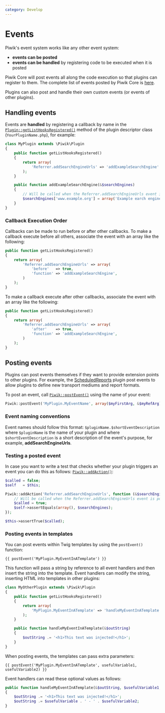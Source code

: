 ```yaml
---
category: Develop
---
```

# Events

Piwik's event system works like any other event system:

- **events can be posted**
- **events can be handled** by registering code to be executed when it is posted

Piwik Core will post events all along the code execution so that plugins can register to them. The complete list of events posted by Piwik Core is [here](/api-reference/events).

Plugins can also post and handle their own custom events (or events of other plugins).

## Handling events

Events are **handled** by registering a callback by name in the [`Plugin::getListHooksRegistered()`](/api-reference/Piwik/Plugin#getlisthooksregistered) method of the plugin descriptor class (`YourPluginName.php`), for example:

```php
class MyPlugin extends \Piwik\Plugin
{
    public function getListHooksRegistered()
    {
        return array(
            'Referrer.addSearchEngineUrls' => 'addExampleSearchEngine'
        );
    }

    public function addExampleSearchEngine(&$searchEngines)
    {
        // Will be called when the Referrer.addSearchEngineUrls event is posted
        $searchEngines['www.example.org'] = array('Example earch engine');
    }
}
```

### Callback Execution Order

Callbacks can be made to run before or after other callbacks. To make a callback execute before all others, associate the event with an array like the following:

```php
public function getListHooksRegistered()
{
    return array(
        'Referrer.addSearchEngineUrls' => array(
            'before'   => true,
            'function' => 'addExampleSearchEngine',
        )
    );
}
```

To make a callback execute after other callbacks, associate the event with an array like the following:

```php
public function getListHooksRegistered()
{
    return array(
        'Referrer.addSearchEngineUrls' => array(
            'after'    => true,
            'function' => 'addExampleSearchEngine',
        )
    );
}
```

## Posting events

Plugins can post events themselves if they want to provide extension points to other plugins. For example, the [ScheduledReports](https://github.com/piwik/piwik/tree/master/plugins/ScheduledReports) plugin post events to allow plugins to define new transport mediums and report formats.

To post an event, call [`Piwik::postEvent()`](/api-reference/Piwik/Piwik#postevent) using the name of your event:

```php
Piwik::postEvent('MyPlugin.MyEventName', array($myFirstArg, &$myRefArg));
```

### Event naming conventions

Event names should follow this format: `$pluginName.$shortEventDescription` where `$pluginName` is the name of your plugin and where `$shortEventDescription` is a short description of the event's purpose, for example, **addSearchEngineUrls**.

### Testing a posted event

In case you want to write a test that checks whether your plugin triggers an event you can do this as follows: [`Piwik::addAction()`](/api-reference/Piwik/Piwik#addaction):

```php
$called = false;
$self   = $this;

Piwik::addAction('Referrer.addSearchEngineUrls', function (&$searchEngines) use ($self, &$called) {
    // Will be called when the Referrer.addSearchEngineUrls event is posted
    $called = true;
    $self->assertEquals(array(), $searchEngines);
});

$this->assertTrue($called);
```

### Posting events in templates

You can post events within Twig templates by using the `postEvent()` function:

```twig
{{ postEvent('MyPlugin.MyEventInATemplate') }}
```

This function will pass a string by reference to all event handlers and then insert the string into the template. Event handlers can modify the string, inserting HTML into templates in other plugins:

```php
class MyOtherPlugin extends \Piwik\Plugin
{
    public function getListHooksRegistered()
    {
        return array(
            'MyPlugin.MyEventInATemplate' => 'handleMyEventInATemplate',
        );
    }

    public function handleMyEventInATemplate(&$outString)
    {
        $outString .= '<h1>This text was injected!</h1>';
    }
}
```

When posting events, the templates can pass extra parameters:

```twig
{{ postEvent('MyPlugin.MyEventInATemplate', usefulVariable1, usefulVariable2) }}
```

Event handlers can read these optional values as follows:

```php
public function handleMyEventInATemplate(&$outString, $usefulVariable1, $usefulVariable2)
{
    $outString .= '<h1>This text was injected!</h1>';
    $outString .= $usefulVariable . ' - ' . $usefulVariable2;
}
```
